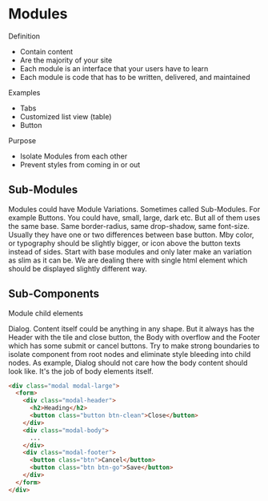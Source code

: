 # Modules

Definition

- Contain content
- Are the majority of your site
- Each module is an interface that your users have to learn
- Each module is code that has to be written, delivered, and maintained

Examples

- Tabs
- Customized list view (table)
- Button

Purpose

- Isolate Modules from each other
- Prevent styles from coming in or out

## Sub-Modules

Modules could have Module Variations. Sometimes called Sub-Modules.
For example Buttons. You could have, small, large, dark etc. But all of them uses the same base.
Same border-radius, same drop-shadow, same font-size. Usually they have one or two differences
between base button. Mby color, or typography should be slightly bigger, or icon above the button
texts instead of sides.
Start with base modules and only later make an variation as slim as it can be.
We are dealing there with single html element which should be displayed slightly different way.

## Sub-Components

Module child elements

Dialog.
Content itself could be anything in any shape.
But it always has the Header with the tile and close button, the Body with overflow and the Footer which has some submit or cancel buttons.
Try to make strong boundaries to isolate component from root nodes and eliminate style bleeding into child nodes.
As example, Dialog should not care how the body content should look like. It's the job of body
elements itself.

```html
<div class="modal modal-large">
  <form>
    <div class="modal-header">
      <h2>Heading</h2>
      <button class="button btn-clean">Close</button>
    </div>
    <div class="modal-body">
      ...
    </div>
    <div class="modal-footer">
      <button class="btn">Cancel</button>
      <button class="btn btn-go">Save</button>
    </div>
  </form>
</div>
```
